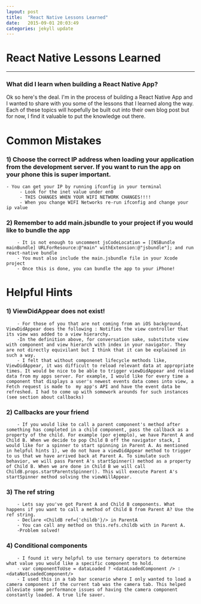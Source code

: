 ```yaml
---
layout: post
title:  "React Native Lessons Learned"
date:   2015-09-01 20:03:49
categories: jekyll update
---
```


# React Native Lessons Learned
----------------------------------------------------------------------------------------------
### What did I learn when building a React Native App?

Ok so here's the deal. I'm in the process of building a React Native App and I wanted to share with you some of the lessons that I learned along the way. Each of these topics will hopefully be built out into their own blog post but for now, I find it valuable to put the knowledge out there.


# Common Mistakes
###    1) Choose the correct IP address when loading your application from the development server. If you want to run the app on your phone this is super important.
    - You can get your IP by running ifconfig in your terminal
         - Look for the inet value under en0
         - THIS CHANGES WHEN YOUR WIFI NETWORK CHANGES!!!!
         - When you change WIFI Networks re-run ifconfig and change your ip value
         
###    2) Remember to add main.jsbundle to your project if you would like to bundle the app
        - It is not enough to uncomment jsCodeLocation = [[NSBundle mainBundle] URLForResource:@"main" withExtension:@"jsbundle"]; and run react-native bundle
        - You must also include the main.jsbundle file in your Xcode project
        - Once this is done, you can bundle the app to your iPhone!
        
# Helpful Hints
### 1) ViewDidAppear does not exist! 
        - For those of you that are not coming from an iOS background, ViewDidAppear does the following : Notifies the view controller that its view was added to a view hierarchy.
        -In the definition above, for conversation sake, substitute view with component and view hierarch with index in your navigator. They are not directly equivilant but I think that it can be explained in such a way. 
        - I felt that without componenet lifecycle methods like, ViewDidAppear, it was difficult to reload relevant data at appropriate times. It would be nice to be able to trigger viewDidAppear and reload data from my apps server. For example, I would like for every time a component that displays a user's newest events data comes into view, a Fetch request is made to  my app's API and have the event data be refreshed. I had to come up with somework arounds for such instances (see section about callbacks)
  
###    2) Callbacks are your friend
        - If you would like to call a parent component's method after something has completed in a child component, pass the callback as a property of the child. For example (por ejemplo), we have Parent A and Child B. When we decide to pop Child B off the navigator stack, I would like for a spinner to start spinning in Parent A. As mentioned in helpful hints 1), we do not have a viewDidAppear method to trigger to us that we have arrived back at Parent A. To simulate such behavior, we will pass Parent A's startSpinner() method as a property of Child B. When we are done in Child B we will call ChildB.props.startParentsSpinner(). This will execute Parent A's startSpinner method solving the viewWillAppear.
        
###    3) The ref string
        - Lets say you've got Parent A and Child B components. What happens if you want to call a method of Child B from Parent A? Use the ref string. 
        - Declare <ChildB ref={'childb'}/> in ParentA
        - You can call any method on this.refs.childb with in Parent A.
        -Problem solved!
        
###    4) Conditional components
        - I found it very helpful to use ternary operators to determine what value you would like a specific component to hold.
        - var componentToUse = dataLoaded ? <dataLoadedComponent /> : <dataNotLoadedComponent/>
        - I used this in a tab bar scenario where I only wanted to load a camera component if the current tab was the camera tab. This helped alleviate some performance issues of having the camera component constantly loaded. A true life saver.

